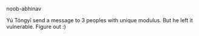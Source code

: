 noob-abhinav

Yú Tóngyī send a message to 3 peoples with unique modulus. But he left it vulnerable. Figure out :)
